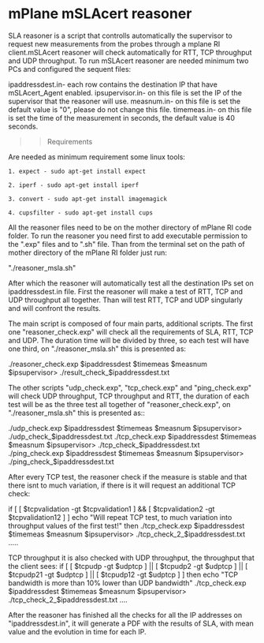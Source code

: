 # mPlane mSLAcert reasoner
SLA reasoner is a script that controlls automatically the supervisor to request new measurements from the probes through a mplane RI client.mSLAcert reasoner will check automatically for RTT, TCP throughput and UDP throughput. To run mSLAcert reasoner are needed minimum two PCs and configured the sequent files:

ipaddressdest.in- each row contains the destination IP that have mSLAcert\_Agent enabled.
ipsupervisor.in- on this file is set the IP of the supervisor that the reasoner will use.
measnum.in- on this file is set the default value is "0", please do not change this file.
timemeas.in- on this file is set the time of the measurement in seconds, the default value is 40 seconds.
>>Requirements

Are needed as minimum requirement some linux tools:

	1. expect - sudo apt-get install expect

	2. iperf - sudo apt-get install iperf

	3. convert - sudo apt-get install imagemagick

	4. cupsfilter - sudo apt-get install cups
	
All the reasoner files need to be on the mother directory of mPlane RI code folder. To run the reasoner
you need first to add executable permission to the ".exp" files and to ".sh" file. Than from the terminal
set on the path of mother directory of the mPlane RI folder just run:

"./reasoner\_msla.sh"

After which the reasoner will automatically test all the destination IPs set on ipaddressdest.in file.
First the reasoner will make a test of RTT, TCP and UDP throughput all together. Than will test RTT, TCP and UDP singularly and will confront the results.

The main script is composed of four main parts, additional scripts. The first one "reasoner\_check.exp" will check all the requirements of SLA, RTT, TCP and UDP. The duration time will be divided by three, so each test will have one third, on "./reasoner\_msla.sh" this is presented as:

./reasoner\_check.exp \$ipaddressdest \$timemeas \$measnum \$ipsupervisor> ./result\_check\_\$ipaddressdest.txt

The other scripts "udp\_check.exp", "tcp\_check.exp" and "ping\_check.exp" will check UDP throughput, TCP throughput and RTT, the duration of each test will be as the three test all together of  "reasoner\_check.exp", on "./reasoner\_msla.sh" this is presented as::

./udp\_check.exp \$ipaddressdest \$timemeas \$measnum \$ipsupervisor> ./udp\_check\_\$ipaddressdest.txt
./tcp\_check.exp \$ipaddressdest \$timemeas \$measnum \$ipsupervisor> ./tcp\_check\_\$ipaddressdest.txt
./ping\_check.exp \$ipaddressdest \$timemeas \$measnum \$ipsupervisor> ./ping\_check\_\$ipaddressdest.txt

After every TCP test, the reasoner check if the measure is stable and that there isnt to much variation, if there is it will request an additional TCP check:

if [ [ \$tcpvalidation -gt \$tcpvalidation1 ] \&\& [ \$tcpvalidation2 -gt \$tcpvalidation12 ] ]
	echo "Will repeat TCP test, to much variation into throughput values of the first test!"
	then ./tcp\_check.exp \$ipaddressdest \$timemeas \$measnum \$ipsupervisor> ./tcp\_check\_2\_\$ipaddressdest.txt
	.....

TCP throughput it is also checked with UDP throughput, the throughput that the client sees:
if [ [ \$tcpudp -gt \$udptcp ] || [ \$tcpudp2 -gt \$udptcp ] || [ \$tcpudp21 -gt \$udptcp ] || [ \$tcpudp12 -gt \$udptcp ] ]
then echo "TCP bandwidth is more than 10\% lower than UDP bandwidth"
	./tcp\_check.exp \$ipaddressdest \$timemeas \$measnum \$ipsupervisor> ./tcp\_check\_2\_\$ipaddressdest.txt
    ....

After the reasoner has finished all the checks for all the IP addresses on "ipaddressdest.in", it will generate a PDF with the results of SLA, with mean value and the evolution in time for each IP.